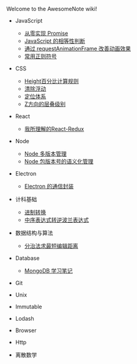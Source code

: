 Welcome to the AwesomeNote wiki!

- JavaScript

  - [从零实现 Promise](https://github.com/janeluck/AwesomeNote/wiki/Building-Promise-From-Scratch)
  - [JavaScript 的相等性判断](https://github.com/janeluck/AwesomeNote/wiki/Equality-Comparisons-In-JavaScript)
  - [通过 requestAnimationFrame 改善动画效果](https://github.com/janeluck/AwesomeNote/wiki/Improving-Experience-By-RequestAnimationFrame)
  - [常用正则符号](https://github.com/janeluck/AwesomeNote/wiki/RegExp)

<!--   - [JavaScript 异步编程](https://github.com/janeluck/AwesomeNote/wiki/JavaScript-Asynchronous-Programming)  -->
- CSS
  
  - [Height百分比计算规则](https://github.com/janeluck/AwesomeNote/wiki/Height-By-Percentage)
  - [清除浮动](https://github.com/janeluck/AwesomeNote/wiki/Clear-Float)
  - [定位体系](https://github.com/janeluck/AwesomeNote/wiki/Display-Float-Position)
  - [Z方向的层叠级别](https://github.com/janeluck/AwesomeNote/wiki/Stack-Level)
  <!--     - [CSS思维](https://github.com/janeluck/AwesomeNote/wiki/Thinking-In-Css) -->
<!--     - [ ] [常用布局]()
    - [ ] [font]()
    - [ ] [svg]() -->


- React

  - [我所理解的React-Redux](https://github.com/janeluck/AwesomeNote/wiki/Experience-Learning-In-React-Redux)


  <!--     - [React事件系统](https://github.com/janeluck/AwesomeNote/wiki/React-Event-System) -->

- Node
  - [Node 多版本管理](https://github.com/janeluck/AwesomeNote/wiki/Node-Version-Management)
  - [Node 包版本号的语义化管理](https://github.com/janeluck/AwesomeNote/wiki/Node-Package-Version)
- Electron
  - [Electron 的通信封装](https://github.com/janeluck/AwesomeNote/wiki/Communication-In-Electron)

- 计科基础
  - [进制转换](https://github.com/janeluck/AwesomeNote/wiki/Number-System-Conversion)
  - [中序表达式转逆波兰表达式](https://github.com/janeluck/AwesomeNote/wiki/Conversion-Of-Infix-Expressions-To-Postfix)
- 数据结构与算法

  - [分治法求最短编辑距离](https://github.com/janeluck/AwesomeNote/wiki/A-Divide-And-Conquer-Procedure-For-Finding-Minimum-Edit-distance)


- Database
  - [MongoDB 学习笔记](https://github.com/janeluck/AwesomeNote/wiki/Learning-MongoDB)


- Git
- Unix
- Immutable
- Lodash
- Browser
- Http
- 离散数学